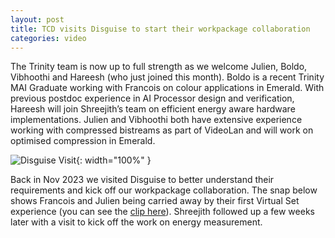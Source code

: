 ```yaml
---
layout: post
title: TCD visits Disguise to start their workpackage collaboration
categories: video
---
```



The Trinity team is now up to full strength as we welcome Julien, Boldo, Vibhoothi and Hareesh (who just joined this month). Boldo is a recent Trinity MAI Graduate working with Francois on colour applications in Emerald. With previous postdoc experience in AI Processor design and verification, Hareesh will join Shreejith’s team on efficient energy aware hardware implementations. Julien and Vibhoothi both have extensive experience working with compressed bistreams as part of VideoLan and will work on optimised compression in Emerald.

![Disguise Visit](/assets/images/posts/dis_visit.png){: width="100%" }

Back in Nov 2023 we visited Disguise to better understand their requirements and
kick off our workpackage collaboration. The snap below shows Francois and Julien
being carried away by their first Virtual Set experience (you can see the [clip
here](https://drive.google.com/file/d/1Eh3vBvNnfNTbaPQ9ZAEJToIH6DkD8PvD/view)).
Shreejith followed up a few weeks later with a visit to kick off the work on
energy measurement.


